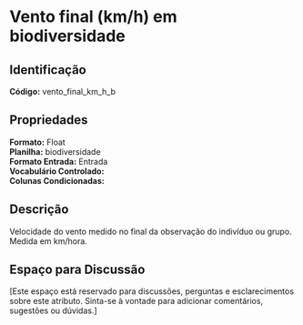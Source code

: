 # Vento final (km/h) em biodiversidade

## Identificação
**Código:** vento_final_km_h_b

## Propriedades
**Formato:** Float  
**Planilha:** biodiversidade  
**Formato Entrada:** Entrada  
**Vocabulário Controlado:**   
**Colunas Condicionadas:**   

## Descrição
Velocidade do vento medido no final da observação do indivíduo ou grupo. Medida em km/hora.

## Espaço para Discussão
[Este espaço está reservado para discussões, perguntas e esclarecimentos sobre este atributo. Sinta-se à vontade para adicionar comentários, sugestões ou dúvidas.]
